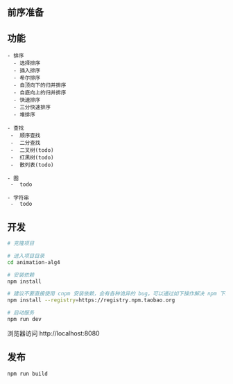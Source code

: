 ## 前序准备

## 功能

```
- 排序
  - 选择排序
  - 插入排序
  - 希尔排序
  - 自顶向下的归并排序
  - 自底向上的归并排序
  - 快速排序
  - 三分快速排序
  - 堆排序

- 查找
 -  顺序查找
 -  二分查找
 -  二叉树(todo)
 -  红黑树(todo)
 -  散列表(todo)

- 图
 -  todo

- 字符串
 -  todo
```

## 开发

```bash
# 克隆项目

# 进入项目目录
cd animation-alg4

# 安装依赖
npm install

# 建议不要直接使用 cnpm 安装依赖，会有各种诡异的 bug。可以通过如下操作解决 npm 下载速度慢的问题
npm install --registry=https://registry.npm.taobao.org

# 启动服务
npm run dev
```

浏览器访问 http://localhost:8080

## 发布

```bash
npm run build
```
